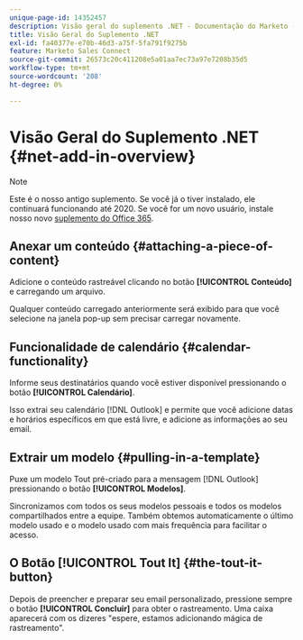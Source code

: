 ```yaml
---
unique-page-id: 14352457
description: Visão geral do suplemento .NET - Documentação do Marketo - Documentação do produto
title: Visão Geral do Suplemento .NET
exl-id: fa40377e-e70b-46d3-a75f-5fa791f9275b
feature: Marketo Sales Connect
source-git-commit: 26573c20c411208e5a01aa7ec73a97e7208b35d5
workflow-type: tm+mt
source-wordcount: '208'
ht-degree: 0%

---
```


# Visão Geral do Suplemento .NET {#net-add-in-overview}

>[!NOTE]
>
>Este é o nosso antigo suplemento. Se você já o tiver instalado, ele continuará funcionando até 2020. Se você for um novo usuário, instale nosso novo [suplemento do Office 365](https://s3.amazonaws.com/tout-user-store/outlook-mac/assets/install_tout_add-in_outlook_mac.pdf).

## Anexar um conteúdo {#attaching-a-piece-of-content}

Adicione o conteúdo rastreável clicando no botão **[!UICONTROL Conteúdo]** e carregando um arquivo.

Qualquer conteúdo carregado anteriormente será exibido para que você selecione na janela pop-up sem precisar carregar novamente.

## Funcionalidade de calendário {#calendar-functionality}

Informe seus destinatários quando você estiver disponível pressionando o botão **[!UICONTROL Calendário]**.

Isso extrai seu calendário [!DNL Outlook] e permite que você adicione datas e horários específicos em que está livre, e adicione as informações ao seu email.

## Extrair um modelo {#pulling-in-a-template}

Puxe um modelo Tout pré-criado para a mensagem [!DNL Outlook] pressionando o botão **[!UICONTROL Modelos]**.

Sincronizamos com todos os seus modelos pessoais e todos os modelos compartilhados entre a equipe. Também obtemos automaticamente o último modelo usado e o modelo usado com mais frequência para facilitar o acesso.

## O Botão [!UICONTROL Tout It] {#the-tout-it-button}

Depois de preencher e preparar seu email personalizado, pressione sempre o botão **[!UICONTROL Concluir]** para obter o rastreamento. Uma caixa aparecerá com os dizeres &quot;espere, estamos adicionando mágica de rastreamento&quot;.

